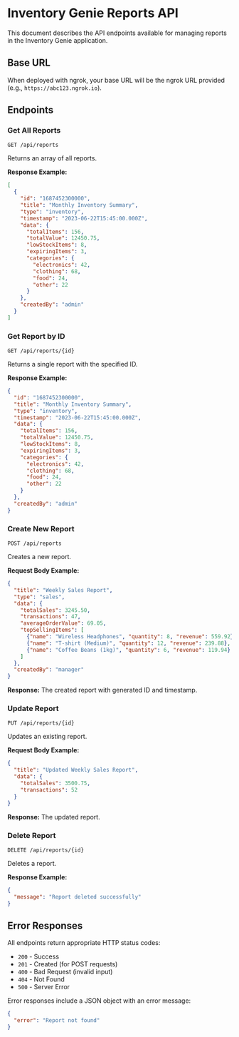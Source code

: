 # Inventory Genie Reports API

This document describes the API endpoints available for managing reports in the Inventory Genie application.

## Base URL

When deployed with ngrok, your base URL will be the ngrok URL provided (e.g., `https://abc123.ngrok.io`).

## Endpoints

### Get All Reports

```
GET /api/reports
```

Returns an array of all reports.

**Response Example:**
```json
[
  {
    "id": "1687452300000",
    "title": "Monthly Inventory Summary",
    "type": "inventory",
    "timestamp": "2023-06-22T15:45:00.000Z",
    "data": {
      "totalItems": 156,
      "totalValue": 12450.75,
      "lowStockItems": 8,
      "expiringItems": 3,
      "categories": {
        "electronics": 42,
        "clothing": 68,
        "food": 24,
        "other": 22
      }
    },
    "createdBy": "admin"
  }
]
```

### Get Report by ID

```
GET /api/reports/{id}
```

Returns a single report with the specified ID.

**Response Example:**
```json
{
  "id": "1687452300000",
  "title": "Monthly Inventory Summary",
  "type": "inventory",
  "timestamp": "2023-06-22T15:45:00.000Z",
  "data": {
    "totalItems": 156,
    "totalValue": 12450.75,
    "lowStockItems": 8,
    "expiringItems": 3,
    "categories": {
      "electronics": 42,
      "clothing": 68,
      "food": 24,
      "other": 22
    }
  },
  "createdBy": "admin"
}
```

### Create New Report

```
POST /api/reports
```

Creates a new report.

**Request Body Example:**
```json
{
  "title": "Weekly Sales Report",
  "type": "sales",
  "data": {
    "totalSales": 3245.50,
    "transactions": 47,
    "averageOrderValue": 69.05,
    "topSellingItems": [
      {"name": "Wireless Headphones", "quantity": 8, "revenue": 559.92},
      {"name": "T-shirt (Medium)", "quantity": 12, "revenue": 239.88},
      {"name": "Coffee Beans (1kg)", "quantity": 6, "revenue": 119.94}
    ]
  },
  "createdBy": "manager"
}
```

**Response:** The created report with generated ID and timestamp.

### Update Report

```
PUT /api/reports/{id}
```

Updates an existing report.

**Request Body Example:**
```json
{
  "title": "Updated Weekly Sales Report",
  "data": {
    "totalSales": 3500.75,
    "transactions": 52
  }
}
```

**Response:** The updated report.

### Delete Report

```
DELETE /api/reports/{id}
```

Deletes a report.

**Response Example:**
```json
{
  "message": "Report deleted successfully"
}
```

## Error Responses

All endpoints return appropriate HTTP status codes:

- `200` - Success
- `201` - Created (for POST requests)
- `400` - Bad Request (invalid input)
- `404` - Not Found
- `500` - Server Error

Error responses include a JSON object with an error message:

```json
{
  "error": "Report not found"
}
```